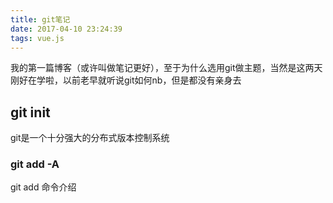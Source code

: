 ```yaml
---
title: git笔记
date: 2017-04-10 23:24:39
tags: vue.js
---
```

我的第一篇博客（或许叫做笔记更好），至于为什么选用git做主题，当然是这两天刚好在学啦，以前老早就听说git如何nb，但是都没有亲身去
## git init
git是一个十分强大的分布式版本控制系统
### git add -A
git add 命令介绍


